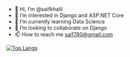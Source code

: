 - 👋 Hi, I’m @saifkhalil
- 👀 I’m interested in Django and ASP.NET Core
- 🌱 I’m currently learning Data Science 
- 💞️ I’m looking to collaborate on Django
- 📫 How to reach me saif780@gmail.com

<!---
saifkhalil/saifkhalil is a ✨ special ✨ repository because its `README.md` (this file) appears on your GitHub profile.
You can click the Preview link to take a look at your changes.
--->


[![Top Langs](https://github-readme-stats.vercel.app/api/top-langs/?username=saifkhalil)](https://github.com/anuraghazra/github-readme-stats)

